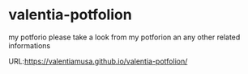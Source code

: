 # valentia-potfolion
my potforio
 please take a look from my potforion an any other related  informations

 URL:https://valentiamusa.github.io/valentia-potfolion/
